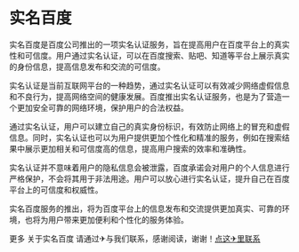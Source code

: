 # 实名百度

实名百度是百度公司推出的一项实名认证服务，旨在提高用户在百度平台上的真实性和可信度。用户通过实名认证，可以在百度搜索、贴吧、知道等平台上展示真实的身份信息，提高信息发布和交流的可信度。

实名认证是当前互联网平台的一种趋势，通过实名认证可以有效减少网络虚假信息和不良行为，提高网络空间的健康发展。百度推出实名认证服务，也是为了营造一个更加安全可靠的网络环境，保护用户的合法权益。

通过实名认证，用户可以建立自己的真实身份标识，有效防止网络上的冒充和虚假信息。同时，实名认证也可以为用户提供更加个性化和精准的服务，例如在搜索结果中展示更加相关和可信度高的信息，提高用户搜索的效率和准确性。

实名认证并不意味着用户的隐私信息会被泄露，百度承诺会对用户的个人信息进行严格保护，不会将其用于非法用途。用户可以放心进行实名认证，提升自己在百度平台上的可信度和权威性。

实名百度服务的推出，将为百度平台上的信息发布和交流提供更加真实、可靠的环境，也将为用户带来更加便利和个性化的服务体验。

更多 关于实名百度 请通过✈与我们联系，感谢阅读，谢谢！[点这✈里联系](https://d.k02.cc)